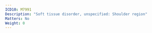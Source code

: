 ```yaml
---
ICD10: M7991
Description: "Soft tissue disorder, unspecified: Shoulder region"
Matters: No
Weight: 0
---
```


